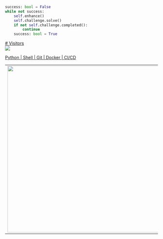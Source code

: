 ```python
success: bool = False
while not success:
    self.enhance()
    self.challenge.solve()
    if not self.challenge.completed():
        continue
    success: bool = True
```

<a href="https://profile-counter.glitch.me/vyahello/count.svg"><p align="left"> # Visitors<br> <img src="https://profile-counter.glitch.me/vyahello/count.svg" /></a>

<a href="https://sourcerer.io/vyahello" title="code breakdown">Python | Shell | Git | Docker | CI/CD</a>

<center>
  <table>
  <tr>
      <td><img width="550px" align="left" src="https://github-readme-stats.vercel.app/api?username=vyahello&show_icons=true&hide_border=true&count_private=true&layout=compact" /></td>
      <td><img width="550px" align="left" src="https://github-readme-stats.vercel.app/api/top-langs/?username=vyahello&hide=html&layout=compact" /></td>
  </tr>   
</table>
</center>

